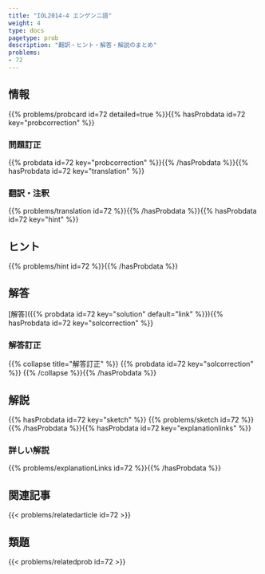 ```yaml
---
title: "IOL2014-4 エンゲンニ語"
weight: 4
type: docs
pagetype: prob
description: "翻訳・ヒント・解答・解説のまとめ"
problems: 
- 72
---
```


## 情報

{{% problems/probcard id=72 detailed=true %}}{{% hasProbdata id=72 key="probcorrection" %}}

### 問題訂正

{{% probdata id=72 key="probcorrection" %}}{{% /hasProbdata %}}{{% hasProbdata id=72 key="translation" %}}

### 翻訳・注釈

{{% problems/translation id=72 %}}{{% /hasProbdata %}}{{% hasProbdata id=72 key="hint" %}}

## ヒント

{{% problems/hint id=72 %}}{{% /hasProbdata %}}

## 解答

[解答]({{% probdata id=72 key="solution" default="link" %}}){{% hasProbdata id=72 key="solcorrection" %}}

### 解答訂正

{{% collapse title="解答訂正" %}}
{{% probdata id=72 key="solcorrection" %}}
{{% /collapse %}}{{% /hasProbdata %}}

## 解説

{{% hasProbdata id=72 key="sketch" %}}
{{% problems/sketch id=72 %}}
{{% /hasProbdata %}}{{% hasProbdata id=72 key="explanationlinks" %}}

### 詳しい解説

{{% problems/explanationLinks id=72 %}}{{% /hasProbdata %}}

## 関連記事

{{< problems/relatedarticle id=72 >}}

## 類題

{{< problems/relatedprob id=72 >}}
